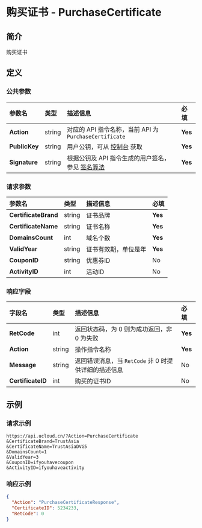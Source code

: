 # 购买证书 - PurchaseCertificate

## 简介

购买证书









## 定义

### 公共参数

| 参数名 | 类型 | 描述信息 | 必填 |
|:---|:---|:---|:---|
| **Action**     | string  | 对应的 API 指令名称，当前 API 为 `PurchaseCertificate`                        | **Yes** |
| **PublicKey**  | string  | 用户公钥，可从 [控制台](https://console.ucloud.cn/uapi/apikey) 获取                                             | **Yes** |
| **Signature**  | string  | 根据公钥及 API 指令生成的用户签名，参见 [签名算法](api/summary/signature.md)  | **Yes** |

### 请求参数

| 参数名 | 类型 | 描述信息 | 必填 |
|:---|:---|:---|:---|
| **CertificateBrand** | string | 证书品牌 |**Yes**|
| **CertificateName** | string | 证书名称 |**Yes**|
| **DomainsCount** | int | 域名个数 |**Yes**|
| **ValidYear** | string | 证书有效期，单位是年 |**Yes**|
| **CouponID** | string | 优惠券ID |No|
| **ActivityID** | int | 活动ID |No|

### 响应字段

| 字段名 | 类型 | 描述信息 | 必填 |
|:---|:---|:---|:---|
| **RetCode** | int | 返回状态码，为 0 则为成功返回，非 0 为失败 |**Yes**|
| **Action** | string | 操作指令名称 |**Yes**|
| **Message** | string | 返回错误消息，当 `RetCode` 非 0 时提供详细的描述信息 |No|
| **CertificateID** | int | 购买的证书ID |No|




## 示例

### 请求示例
    
```
https://api.ucloud.cn/?Action=PurchaseCertificate
&CertificateBrand=TrustAsia
&CertificateName=TrustAsiaDVG5
&DomainsCount=1
&ValidYear=3
&CouponID=ifyouhavecoupon
&ActivityID=ifyouhaveactivity
```

### 响应示例
    
```json
{
  "Action": "PurchaseCertificateResponse",
  "CertificateID": 5234233,
  "RetCode": 0
}
```





